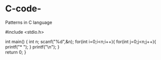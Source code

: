 # C-code-
Patterns in C language


#include <stdio.h>

int main()
{
    int n;
    scanf("%d",&n);
    for(int i=0;i<n;i++){
        for(int j=0;j<n;j++){
            printf("* ");
        }
        printf("\n");
    }     
    return 0;
}

